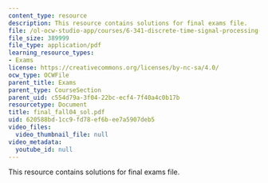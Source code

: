 ```yaml
---
content_type: resource
description: This resource contains solutions for final exams file.
file: /ol-ocw-studio-app/courses/6-341-discrete-time-signal-processing-fall-2005/620588bd1cc9fd78ef6bee7a5907deb5_final_fall04_sol.pdf
file_size: 389999
file_type: application/pdf
learning_resource_types:
- Exams
license: https://creativecommons.org/licenses/by-nc-sa/4.0/
ocw_type: OCWFile
parent_title: Exams
parent_type: CourseSection
parent_uid: c554d79a-3f04-22bc-ecf4-7f40a4c0b17b
resourcetype: Document
title: final_fall04_sol.pdf
uid: 620588bd-1cc9-fd78-ef6b-ee7a5907deb5
video_files:
  video_thumbnail_file: null
video_metadata:
  youtube_id: null
---
```

This resource contains solutions for final exams file.
